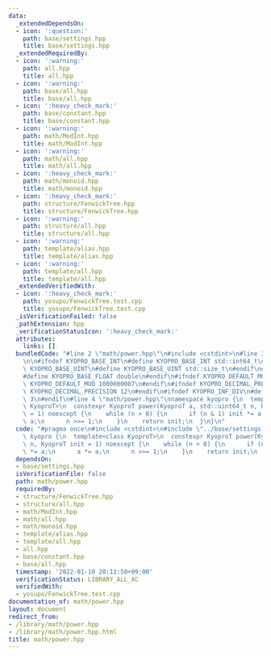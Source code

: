 ```yaml
---
data:
  _extendedDependsOn:
  - icon: ':question:'
    path: base/settings.hpp
    title: base/settings.hpp
  _extendedRequiredBy:
  - icon: ':warning:'
    path: all.hpp
    title: all.hpp
  - icon: ':warning:'
    path: base/all.hpp
    title: base/all.hpp
  - icon: ':heavy_check_mark:'
    path: base/constant.hpp
    title: base/constant.hpp
  - icon: ':warning:'
    path: math/ModInt.hpp
    title: math/ModInt.hpp
  - icon: ':warning:'
    path: math/all.hpp
    title: math/all.hpp
  - icon: ':heavy_check_mark:'
    path: math/monoid.hpp
    title: math/monoid.hpp
  - icon: ':heavy_check_mark:'
    path: structure/FenwickTree.hpp
    title: structure/FenwickTree.hpp
  - icon: ':warning:'
    path: structure/all.hpp
    title: structure/all.hpp
  - icon: ':warning:'
    path: template/alias.hpp
    title: template/alias.hpp
  - icon: ':warning:'
    path: template/all.hpp
    title: template/all.hpp
  _extendedVerifiedWith:
  - icon: ':heavy_check_mark:'
    path: yosupo/FenwickTree.test.cpp
    title: yosupo/FenwickTree.test.cpp
  _isVerificationFailed: false
  _pathExtension: hpp
  _verificationStatusIcon: ':heavy_check_mark:'
  attributes:
    links: []
  bundledCode: "#line 2 \"math/power.hpp\"\n#include <cstdint>\n#line 3 \"base/settings.hpp\"\
    \n\n#ifndef KYOPRO_BASE_INT\n#define KYOPRO_BASE_INT std::int64_t\n#endif\n#ifndef\
    \ KYOPRO_BASE_UINT\n#define KYOPRO_BASE_UINT std::size_t\n#endif\n#ifndef KYOPRO_BASE_FLOAT\n\
    #define KYOPRO_BASE_FLOAT double\n#endif\n#ifndef KYOPRO_DEFAULT_MOD\n#define\
    \ KYOPRO_DEFAULT_MOD 1000000007\n#endif\n#ifndef KYOPRO_DECIMAL_PRECISION\n#define\
    \ KYOPRO_DECIMAL_PRECISION 12\n#endif\n#ifndef KYOPRO_INF_DIV\n#define KYOPRO_INF_DIV\
    \ 3\n#endif\n#line 4 \"math/power.hpp\"\nnamespace kyopro {\n  template<class\
    \ KyoproT>\n  constexpr KyoproT power(KyoproT a, std::uint64_t n, KyoproT init\
    \ = 1) noexcept {\n    while (n > 0) {\n      if (n & 1) init *= a;\n      a *=\
    \ a;\n      n >>= 1;\n    }\n    return init;\n  }\n}\n"
  code: "#pragma once\n#include <cstdint>\n#include \"../base/settings.hpp\"\nnamespace\
    \ kyopro {\n  template<class KyoproT>\n  constexpr KyoproT power(KyoproT a, std::uint64_t\
    \ n, KyoproT init = 1) noexcept {\n    while (n > 0) {\n      if (n & 1) init\
    \ *= a;\n      a *= a;\n      n >>= 1;\n    }\n    return init;\n  }\n}"
  dependsOn:
  - base/settings.hpp
  isVerificationFile: false
  path: math/power.hpp
  requiredBy:
  - structure/FenwickTree.hpp
  - structure/all.hpp
  - math/ModInt.hpp
  - math/all.hpp
  - math/monoid.hpp
  - template/alias.hpp
  - template/all.hpp
  - all.hpp
  - base/constant.hpp
  - base/all.hpp
  timestamp: '2022-01-10 20:12:50+09:00'
  verificationStatus: LIBRARY_ALL_AC
  verifiedWith:
  - yosupo/FenwickTree.test.cpp
documentation_of: math/power.hpp
layout: document
redirect_from:
- /library/math/power.hpp
- /library/math/power.hpp.html
title: math/power.hpp
---
```

